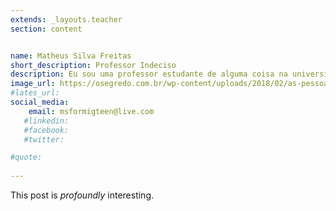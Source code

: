 ```yaml
---
extends: _layouts.teacher
section: content


name: Matheus Silva Freitas
short_description: Professor Indeciso
description: Eu sou uma professor estudante de alguma coisa na universidade que conheço
image_url: https://osegredo.com.br/wp-content/uploads/2018/02/as-pessoas-de-cora%C3%A7%C3%B5es-de-ouro-830x450.jpg
#lates_url: 
social_media:
    email: msformigteen@live.com
   #linkedin: 
   #facebook:
   #twitter:

#quote:
    
---
```


This post is *profoundly* interesting.